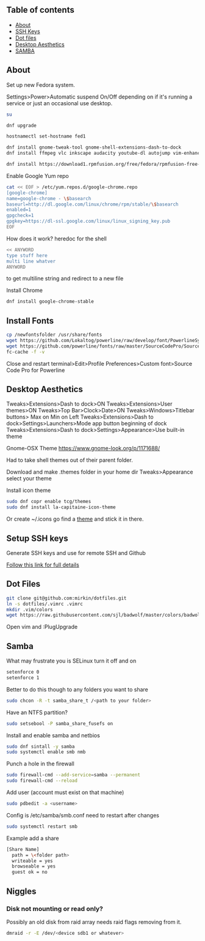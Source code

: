 
## Table of contents

- [About](#about)
- [SSH Keys](#setup-ssh-keys)
- [Dot files](#dot-files)
- [Desktop Aesthetics](#desktop-aesthetics)
- [SAMBA](#samba)


## About
Set up new Fedora system.

Settings>Power>Automatic suspend On/Off depending on if it's running a service or just an occasional use desktop.

```sh
su

dnf upgrade

hostnamectl set-hostname fed1

dnf install gnome-tweak-tool gnome-shell-extensions-dash-to-dock
dnf install ffmpeg vlc inkscape audacity youtube-dl autojump vim-enhanced figlet unzip gimp

dnf install https://download1.rpmfusion.org/free/fedora/rpmfusion-free-release-$(rpm -E %fedora).noarch.rpm https://download1.rpmfusion.org/nonfree/fedora/rpmfusion-nonfree-release-$(rpm -E %fedora).noarch.rpm
```

Enable Google Yum repo
```sh
cat << EOF > /etc/yum.repos.d/google-chrome.repo
[google-chrome]
name=google-chrome - \$basearch
baseurl=http://dl.google.com/linux/chrome/rpm/stable/\$basearch
enabled=1
gpgcheck=1
gpgkey=https://dl-ssl.google.com/linux/linux_signing_key.pub
EOF
```
How does it work? heredoc for the shell
```sh
<< ANYWORD
type stuff here
multi line whatver
ANYWORD
```
to get multiline string and redirect to a new file

Install Chrome
```sh
dnf install google-chrome-stable
```

## Install Fonts
```sh
cp /newfontsfolder /usr/share/fonts
wget https://github.com/Lokaltog/powerline/raw/develop/font/PowerlineSymbols.otf -O /usr/share/fonts/PowerlineSymbols.otf
wget https://github.com/powerline/fonts/raw/master/SourceCodePro/Source%20Code%20Pro%20for%20Powerline.otf -O /usr/share/fonts/SourceCodePro.otf
fc-cache -f -v
```

Close and restart terminal>Edit>Profile Preferences>Custom font>Source Code Pro for Powerline

## Desktop Aesthetics

Tweaks>Extensions>Dash to dock>ON
Tweaks>Extensions>User themes>ON
Tweaks>Top Bar>Clock>Date>ON
Tweaks>Windows>Titlebar buttons> Max on Min on Left
Tweaks>Extensions>Dash to dock>Settings>Launchers>Mode app button beginning of dock
Tweaks>Extensions>Dash to dock>Settings>Appearance>Use built-in theme

Gnome-OSX Theme
https://www.gnome-look.org/p/1171688/

Had to take shell themes out of their parent folder.

Download and make .themes folder in your home dir
Tweaks>Appearance select your theme

Install icon theme 
```sh
sudo dnf copr enable tcg/themes
sudo dnf install la-capitaine-icon-theme
```
Or create ~/.icons go find a [theme](https://github.com/keeferrourke/la-capitaine-icon-theme) and stick it in there.

## Setup SSH keys

Generate SSH keys and use for remote SSH and Github

[Follow this link for full details](rpi.md#ssh-keys)

## Dot Files
```sh
git clone git@github.com:mirkin/dotfiles.git
ln -s dotfiles/.vimrc .vimrc
mkdir .vim/colors
wget https://raw.githubusercontent.com/sjl/badwolf/master/colors/badwolf.vim -O .vim/colors/badwolf.vim
```

Open vim and :PlugUpgrade

## Samba
What may frustrate you is SELinux turn it off and on
```sh
setenforce 0
setenforce 1
```
Better to do this though to any folders you want to share
```sh
sudo chcon -R -t samba_share_t /<path to your folder>
```
Have an NTFS partition?
```sh
sudo setsebool -P samba_share_fusefs on
```

Install and enable samba and netbios
```sh
sudo dnf sintall -y samba
sudo systemctl enable smb nmb
```
Punch a hole in the firewall
```sh
sudo firewall-cmd --add-service=samba --permanent
sudo firewall-cmd --reload
```
Add user (account must exist on that machine)
```sh
sudo pdbedit -a <username>
```
Config is /etc/samba/smb.conf need to restart after changes
```sh
sudo systemctl restart smb
```

Example add a share
```sh
[Share Name]
  path = \<folder path>
  writeable = yes
  browseable = yes
  guest ok = no
```

## Niggles
### Disk not mounting or read only?
Possibly an old disk from raid array needs raid flags removing from it.
```sh
dmraid -r -E /dev/<device sdb1 or whatever>
```
